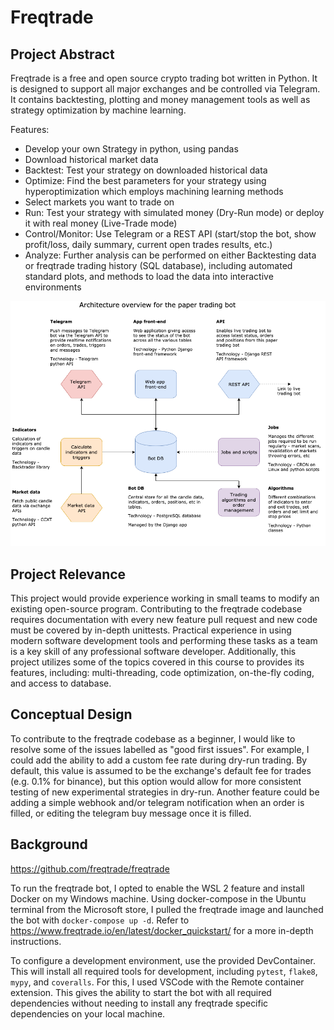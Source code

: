 # Freqtrade

## Project Abstract
Freqtrade is a free and open source crypto trading bot written in Python. It is designed to support all major exchanges and be controlled via Telegram. It contains backtesting, plotting and money management tools as well as strategy optimization by machine learning.

Features:
-   Develop your own Strategy in python, using pandas
-   Download historical market data
-   Backtest: Test your strategy on downloaded historical data
-   Optimize: Find the best parameters for your strategy using hyperoptimization which employs machining learning methods
-   Select markets you want to trade on
-   Run: Test your strategy with simulated money (Dry-Run mode) or deploy it with real money (Live-Trade mode)
-   Control/Monitor: Use Telegram or a REST API (start/stop the bot, show profit/loss, daily summary, current open trades results, etc.)
-   Analyze: Further analysis can be performed on either Backtesting data or freqtrade trading history (SQL database), including automated standard plots, and methods to load the data into interactive environments

![Diagram](KarlSchaller_Freqtrade.png)

## Project Relevance
This project would provide experience working in small teams to modify an existing open-source program. Contributing to the freqtrade codebase requires documentation with every new feature pull request and new code must be covered by in-depth unittests. Practical experience in using modern software development tools and performing these tasks as a team is a key skill of any professional software developer. Additionally, this project utilizes some of the topics covered in this course to provides its features, including: multi-threading, code optimization, on-the-fly coding, and access to database.

## Conceptual Design
To contribute to the freqtrade codebase as a beginner, I would like to resolve some of the issues labelled as "good first issues". For example, I could add the ability to add a custom fee rate during dry-run trading. By default, this value is assumed to be the exchange's default fee for trades (e.g. 0.1% for binance), but this option would allow for more consistent testing of new experimental strategies in dry-run. Another feature could be adding a simple webhook and/or telegram notification when an order is filled, or editing the telegram buy message once it is filled.

## Background
<https://github.com/freqtrade/freqtrade>

To run the freqtrade bot, I opted to enable the WSL 2 feature and install Docker on my Windows machine. Using docker-compose in the Ubuntu terminal from the Microsoft store, I pulled the freqtrade image and launched the bot with `docker-compose up -d`. Refer to <https://www.freqtrade.io/en/latest/docker_quickstart/> for a more in-depth instructions.

To configure a development environment, use the provided DevContainer. This will install all required tools for development, including `pytest`, `flake8`, `mypy`, and `coveralls`. For this, I used VSCode with the Remote container extension. This gives the ability to start the bot with all required dependencies without needing to install any freqtrade specific dependencies on your local machine.
